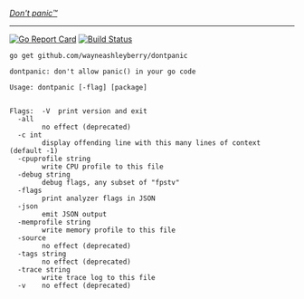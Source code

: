 [_Don't panic™_](https://github.com/golang/go/wiki/CodeReviewComments#dont-panic)

---

[![Go Report Card](https://goreportcard.com/badge/github.com/wayneashleyberry/dontpanic)](https://goreportcard.com/report/github.com/wayneashleyberry/dontpanic)
[![Build Status](https://travis-ci.org/wayneashleyberry/dontpanic.svg?branch=master)](https://travis-ci.org/wayneashleyberry/dontpanic)

```
go get github.com/wayneashleyberry/dontpanic
```

```
dontpanic: don't allow panic() in your go code

Usage: dontpanic [-flag] [package]


Flags:  -V	print version and exit
  -all
    	no effect (deprecated)
  -c int
    	display offending line with this many lines of context (default -1)
  -cpuprofile string
    	write CPU profile to this file
  -debug string
    	debug flags, any subset of "fpstv"
  -flags
    	print analyzer flags in JSON
  -json
    	emit JSON output
  -memprofile string
    	write memory profile to this file
  -source
    	no effect (deprecated)
  -tags string
    	no effect (deprecated)
  -trace string
    	write trace log to this file
  -v	no effect (deprecated)
```
